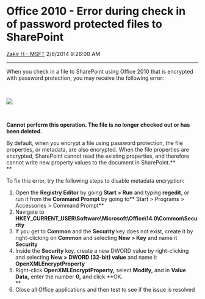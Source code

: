<div id="page">

# Office 2010 - Error during check in of password protected files to SharePoint

[Zakir H -
MSFT](https://social.msdn.microsoft.com/profile/Zakir%20H%20-%20MSFT)
2/6/2014 9:26:00 AM

-----

<div id="content">

When you check in a file to SharePoint using Office 2010 that is
encrypted with password protection, you may receive the following error:

 

[![
](media/TNBlogsFS/prod.evol.blogs.technet.com/CommunityServer.Blogs.Components.WeblogFiles/00/00/01/00/97/checkin.png)](media/TNBlogsFS/prod.evol.blogs.technet.com/CommunityServer.Blogs.Components.WeblogFiles/00/00/01/00/97/checkin.png)

 

**Cannot perform this operation. The file is no longer checked out or
has been deleted.**

By default, when you encrypt a file using password protection, the file
properties, or metadata, are also encrypted. When the file properties
are encrypted,
<span id="#h39" class="KeywordHighlight">SharePoint</span> cannot read
the existing properties, and therefore cannot write new property values
to the document in SharePoint.**  
**

To fix this error, try the following steps to disable metadata
encryption:

1.  Open the **Registry Editor** by going **Start \> Run** and typing
    **regedit**, or run it from the **Command Prompt** by going
    to** Start \> Programs \> Accessories \> Command Prompt**
2.  Navigate to
    **HKEY\_CURRENT\_USER\\Software\\Microsoft\\Office\\14.0\\Common\\Security**
3.  If you get to **Common** and the **Security** key does not exist,
    create it by right-clicking on **Common** and selecting **New \>
    Key** and name it **Security**
4.  Inside the **Security** key, create a new DWORD value by
    right-clicking and selecting **New \> DWORD (32-bit) value** and
    name it **OpenXMLEncryptProperty**
5.  Right-click **OpenXMLEncryptProperty,** select **Modify,** and in
    **Value Data,** enter the number **0,** and click **OK.  
    **
6.  Close all Office applications and then test to see if the issue is
    resolved

</div>

</div>
